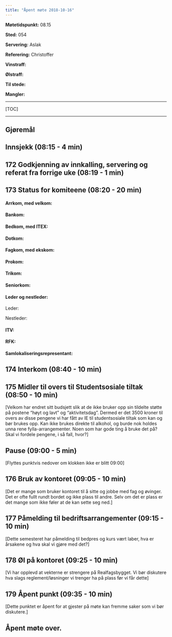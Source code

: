 ```yaml
---
title: "Åpent møte 2018-10-16"
---
```


**Møtetidspunkt:** 08.15

**Sted:** 054

**Servering:** Aslak

**Referering:** Christoffer

**Vinstraff:**

**Ølstraff:**

**Til stede:**

**Mangler:**


- - -

[TOC]

- - -

## Gjøremål

## Innsjekk (08:15 - 4 min)

## 172 Godkjenning av innkalling, servering og referat fra forrige uke (08:19 - 1 min)

## 173 Status for komiteene (08:20 - 20 min)

#### Arrkom, med velkom:

#### Bankom:

#### Bedkom, med ITEX:

#### Dotkom:

#### Fagkom, med ekskom:

#### Prokom:

#### Trikom:

#### Seniorkom:

#### Leder og nestleder:

Leder:

Nestleder:

#### ITV:

#### RFK:

#### Samlokaliseringsrepresentant:

## 174 Interkom (08:40 - 10 min)

## 175 Midler til overs til Studentsosiale tiltak (08:50 - 10 min)
[Velkom har endret sitt budsjett slik at de ikke bruker opp sin tildelte støtte på postene “høyt og lavt” og “aktivitetsdag”. Dermed er det 3500 kroner til overs av disse pengene vi har fått av IE til studentsosiale tiltak som kan og bør brukes opp. Kan ikke brukes direkte til alkohol, og burde nok holdes unna rene fylla-arrangementer. Noen som har gode ting å bruke det på? Skal vi fordele pengene, i så fall, hvor?]

## Pause (09:00 - 5 min)
[Flyttes punktvis nedover om klokken ikke er blitt 09:00]

## 176 Bruk av kontoret (09:05 - 10 min)
[Det er mange som bruker kontoret til å sitte og jobbe med fag og øvinger. Det er ofte fullt rundt bordet og ikke plass til andre. Selv om det er plass er det mange som ikke føler at de kan sette seg ned.]

## 177 Påmelding til bedriftsarrangementer (09:15 - 10 min)
[Dette semesteret har påmelding til bedpres og kurs vært laber, hva er årsakene og hva skal vi gjøre med det?]

## 178 Øl på kontoret (09:25 - 10 min)
[Vi har opplevd at vekterne er strengere på Realfagsbygget. Vi bør diskutere hva slags reglement/løsninger vi trenger ha på plass før vi får dette]

## 179 Åpent punkt (09:35 - 10 min) 
[Dette punktet er åpent for at gjester på møte kan fremme saker som vi bør diskutere.]

## Åpent møte over.